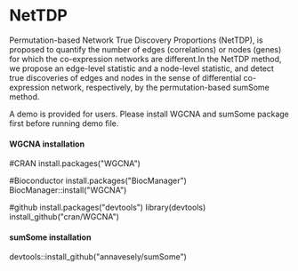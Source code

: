 # NetTDP
Permutation-based Network True Discovery Proportions (NetTDP), is proposed to quantify the number of edges (correlations) or nodes (genes) for which the co-expression networks are different.In the NetTDP method, we propose an edge-level statistic and a node-level statistic, and detect true discoveries of edges and nodes in the sense of differential co-expression network, respectively, by the permutation-based sumSome method.

A demo is provided for users. Please install WGCNA and sumSome package first before running demo file.

#### WGCNA installation
#CRAN
install.packages("WGCNA")

#Bioconductor
install.packages("BiocManager") 
BiocManager::install("WGCNA")

#github
install.packages("devtools")
library(devtools)
install_github("cran/WGCNA")

#### sumSome installation
devtools::install_github("annavesely/sumSome")
